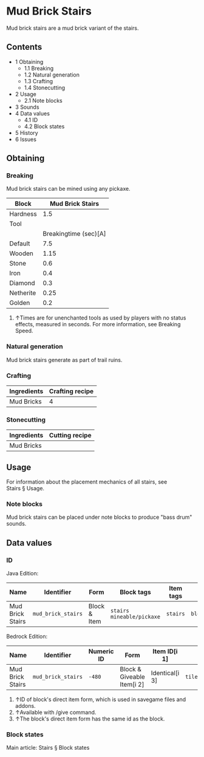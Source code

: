 # Mud Brick Stairs
Mud brick stairs are a mud brick variant of the stairs.

## Contents
- 1 Obtaining
	- 1.1 Breaking
	- 1.2 Natural generation
	- 1.3 Crafting
	- 1.4 Stonecutting
- 2 Usage
	- 2.1 Note blocks
- 3 Sounds
- 4 Data values
	- 4.1 ID
	- 4.2 Block states
- 5 History
- 6 Issues

## Obtaining
### Breaking
Mud brick stairs can be mined using any pickaxe.

| Block     | Mud Brick Stairs      |
|-----------|-----------------------|
| Hardness  | 1.5                   |
| Tool      |                       |
|           | Breakingtime (sec)[A] |
| Default   | 7.5                   |
| Wooden    | 1.15                  |
| Stone     | 0.6                   |
| Iron      | 0.4                   |
| Diamond   | 0.3                   |
| Netherite | 0.25                  |
| Golden    | 0.2                   |

1. ↑Times are for unenchanted tools as used by players with no status effects, measured in seconds. For more information, see Breaking Speed.

### Natural generation
Mud brick stairs generate as part of trail ruins.

### Crafting
| Ingredients | Crafting recipe |
|-------------|-----------------|
| Mud Bricks  | 4               |

### Stonecutting
| Ingredients | Cutting recipe |
|-------------|----------------|
| Mud Bricks  |                |

## Usage
For information about the placement mechanics of all stairs, see Stairs § Usage.

### Note blocks
Mud brick stairs can be placed under note blocks to produce "bass drum" sounds.

## Data values
### ID
Java Edition:

| Name             | Identifier         | Form         | Block tags                      | Item tags | Translation key                    |
|------------------|--------------------|--------------|---------------------------------|-----------|------------------------------------|
| Mud Brick Stairs | `mud_brick_stairs` | Block & Item | `stairs`<br/>`mineable/pickaxe` | `stairs`  | `block.minecraft.mud_brick_stairs` |

Bedrock Edition:

| Name             | Identifier         | Numeric ID | Form                       | Item ID[i 1]   | Translation key              |
|------------------|--------------------|------------|----------------------------|----------------|------------------------------|
| Mud Brick Stairs | `mud_brick_stairs` | `-480`     | Block & Giveable Item[i 2] | Identical[i 3] | `tile.mud_brick_stairs.name` |

1. ↑ID of block's direct item form, which is used in savegame files and addons.
2. ↑Available with /give command.
3. ↑The block's direct item form has the same id as the block.

### Block states
Main article: Stairs § Block states
